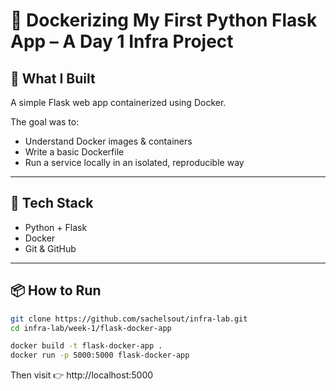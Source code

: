 # 🚀 Dockerizing My First Python Flask App – A Day 1 Infra Project

## 🧱 What I Built

A simple Flask web app containerized using Docker.

The goal was to:
- Understand Docker images & containers
- Write a basic Dockerfile
- Run a service locally in an isolated, reproducible way

---

## 🔧 Tech Stack

- Python + Flask  
- Docker  
- Git & GitHub  

---

## 📦 How to Run

```bash
git clone https://github.com/sachelsout/infra-lab.git
cd infra-lab/week-1/flask-docker-app

docker build -t flask-docker-app .
docker run -p 5000:5000 flask-docker-app
```

Then visit 👉 http://localhost:5000
